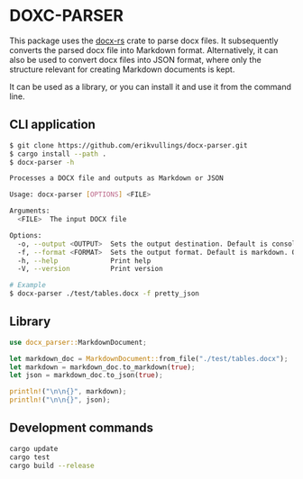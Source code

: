 # DOXC-PARSER

This package uses the [docx-rs](https://crates.io/crates/docx-rust) crate to parse docx files. It subsequently converts the parsed docx file into Markdown format. Alternatively, it can also be used to convert docx files into JSON format, where only the structure relevant for creating Markdown documents is kept.

It can be used as a library, or you can install it and use it from the command line.

## CLI application

```bash
$ git clone https://github.com/erikvullings/docx-parser.git
$ cargo install --path .
$ docx-parser -h

Processes a DOCX file and outputs as Markdown or JSON

Usage: docx-parser [OPTIONS] <FILE>

Arguments:
  <FILE>  The input DOCX file

Options:
  -o, --output <OUTPUT>  Sets the output destination. Default is console
  -f, --format <FORMAT>  Sets the output format. Default is markdown. Options: md, json, pretty_json
  -h, --help             Print help
  -V, --version          Print version

# Example
$ docx-parser ./test/tables.docx -f pretty_json
```

## Library

```rust
use docx_parser::MarkdownDocument;

let markdown_doc = MarkdownDocument::from_file("./test/tables.docx");
let markdown = markdown_doc.to_markdown(true);
let json = markdown_doc.to_json(true);

println!("\n\n{}", markdown);
println!("\n\n{}", json);
```

## Development commands

```bash
cargo update
cargo test
cargo build --release
```